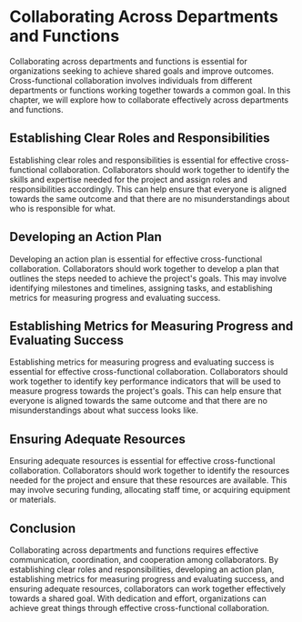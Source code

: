 Collaborating Across Departments and Functions
=========================================================================================

Collaborating across departments and functions is essential for organizations seeking to achieve shared goals and improve outcomes. Cross-functional collaboration involves individuals from different departments or functions working together towards a common goal. In this chapter, we will explore how to collaborate effectively across departments and functions.

Establishing Clear Roles and Responsibilities
---------------------------------------------

Establishing clear roles and responsibilities is essential for effective cross-functional collaboration. Collaborators should work together to identify the skills and expertise needed for the project and assign roles and responsibilities accordingly. This can help ensure that everyone is aligned towards the same outcome and that there are no misunderstandings about who is responsible for what.

Developing an Action Plan
-------------------------

Developing an action plan is essential for effective cross-functional collaboration. Collaborators should work together to develop a plan that outlines the steps needed to achieve the project's goals. This may involve identifying milestones and timelines, assigning tasks, and establishing metrics for measuring progress and evaluating success.

Establishing Metrics for Measuring Progress and Evaluating Success
------------------------------------------------------------------

Establishing metrics for measuring progress and evaluating success is essential for effective cross-functional collaboration. Collaborators should work together to identify key performance indicators that will be used to measure progress towards the project's goals. This can help ensure that everyone is aligned towards the same outcome and that there are no misunderstandings about what success looks like.

Ensuring Adequate Resources
---------------------------

Ensuring adequate resources is essential for effective cross-functional collaboration. Collaborators should work together to identify the resources needed for the project and ensure that these resources are available. This may involve securing funding, allocating staff time, or acquiring equipment or materials.

Conclusion
----------

Collaborating across departments and functions requires effective communication, coordination, and cooperation among collaborators. By establishing clear roles and responsibilities, developing an action plan, establishing metrics for measuring progress and evaluating success, and ensuring adequate resources, collaborators can work together effectively towards a shared goal. With dedication and effort, organizations can achieve great things through effective cross-functional collaboration.
